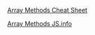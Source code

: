 [Array Methods Cheat Sheet](https://mate-academy.github.io/fe-program/js/extra/array)

[Array Methods JS.info](https://uk.javascript.info/array-methods)